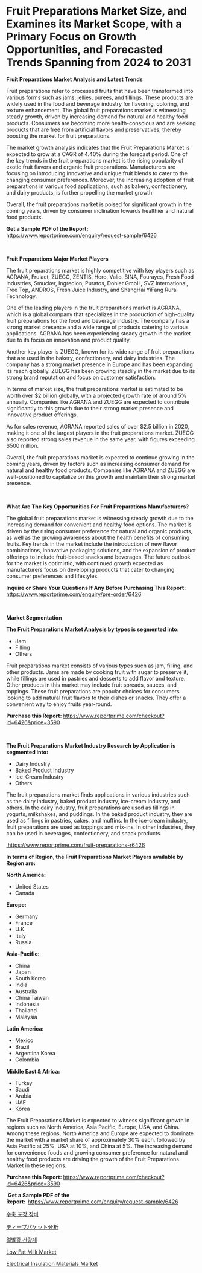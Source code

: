 <p><h1>Fruit Preparations Market Size, and Examines its Market Scope, with a Primary Focus on Growth Opportunities, and Forecasted Trends Spanning from 2024 to 2031</h1></p><p><strong>Fruit Preparations Market Analysis and Latest Trends</strong></p>
<p><p>Fruit preparations refer to processed fruits that have been transformed into various forms such as jams, jellies, purees, and fillings. These products are widely used in the food and beverage industry for flavoring, coloring, and texture enhancement. The global fruit preparations market is witnessing steady growth, driven by increasing demand for natural and healthy food products. Consumers are becoming more health-conscious and are seeking products that are free from artificial flavors and preservatives, thereby boosting the market for fruit preparations.</p><p>The market growth analysis indicates that the Fruit Preparations Market is expected to grow at a CAGR of 4.40% during the forecast period. One of the key trends in the fruit preparations market is the rising popularity of exotic fruit flavors and organic fruit preparations. Manufacturers are focusing on introducing innovative and unique fruit blends to cater to the changing consumer preferences. Moreover, the increasing adoption of fruit preparations in various food applications, such as bakery, confectionery, and dairy products, is further propelling the market growth.</p><p>Overall, the fruit preparations market is poised for significant growth in the coming years, driven by consumer inclination towards healthier and natural food products.</p></p>
<p><strong>Get a Sample PDF of the Report:&nbsp;</strong> <a href="https://www.reportprime.com/enquiry/request-sample/6426">https://www.reportprime.com/enquiry/request-sample/6426</a></p>
<p>&nbsp;</p>
<p><strong>Fruit Preparations Major Market Players</strong></p>
<p><p>The fruit preparations market is highly competitive with key players such as AGRANA, Frulact, ZUEGG, ZENTIS, Hero, Valio, BINA, Fourayes, Fresh Food Industries, Smucker, Ingredion, Puratos, Dohler GmbH, SVZ International, Tree Top, ANDROS, Fresh Juice Industry, and ShangHai YiFang Rural Technology.</p><p>One of the leading players in the fruit preparations market is AGRANA, which is a global company that specializes in the production of high-quality fruit preparations for the food and beverage industry. The company has a strong market presence and a wide range of products catering to various applications. AGRANA has been experiencing steady growth in the market due to its focus on innovation and product quality.</p><p>Another key player is ZUEGG, known for its wide range of fruit preparations that are used in the bakery, confectionery, and dairy industries. The company has a strong market presence in Europe and has been expanding its reach globally. ZUEGG has been growing steadily in the market due to its strong brand reputation and focus on customer satisfaction.</p><p>In terms of market size, the fruit preparations market is estimated to be worth over $2 billion globally, with a projected growth rate of around 5% annually. Companies like AGRANA and ZUEGG are expected to contribute significantly to this growth due to their strong market presence and innovative product offerings.</p><p>As for sales revenue, AGRANA reported sales of over $2.5 billion in 2020, making it one of the largest players in the fruit preparations market. ZUEGG also reported strong sales revenue in the same year, with figures exceeding $500 million.</p><p>Overall, the fruit preparations market is expected to continue growing in the coming years, driven by factors such as increasing consumer demand for natural and healthy food products. Companies like AGRANA and ZUEGG are well-positioned to capitalize on this growth and maintain their strong market presence.</p></p>
<p>&nbsp;</p>
<p><strong>What Are The Key Opportunities For Fruit Preparations Manufacturers?</strong></p>
<p><p>The global fruit preparations market is witnessing steady growth due to the increasing demand for convenient and healthy food options. The market is driven by the rising consumer preference for natural and organic products, as well as the growing awareness about the health benefits of consuming fruits. Key trends in the market include the introduction of new flavor combinations, innovative packaging solutions, and the expansion of product offerings to include fruit-based snacks and beverages. The future outlook for the market is optimistic, with continued growth expected as manufacturers focus on developing products that cater to changing consumer preferences and lifestyles.</p></p>
<p><strong>Inquire or Share Your Questions If Any Before Purchasing This Report:</strong> <a href="https://www.reportprime.com/enquiry/pre-order/6426">https://www.reportprime.com/enquiry/pre-order/6426</a></p>
<p>&nbsp;</p>
<p><strong>Market Segmentation</strong></p>
<p><strong>The Fruit Preparations Market Analysis by types is segmented into:</strong></p>
<p><ul><li>Jam</li><li>Filling</li><li>Others</li></ul></p>
<p><p>Fruit preparations market consists of various types such as jam, filling, and other products. Jams are made by cooking fruit with sugar to preserve it, while fillings are used in pastries and desserts to add flavor and texture. Other products in this market may include fruit spreads, sauces, and toppings. These fruit preparations are popular choices for consumers looking to add natural fruit flavors to their dishes or snacks. They offer a convenient way to enjoy fruits year-round.</p></p>
<p><strong>Purchase this Report:&nbsp;</strong><a href="https://www.reportprime.com/checkout?id=6426&price=3590">https://www.reportprime.com/checkout?id=6426&price=3590</a></p>
<p>&nbsp;</p>
<p><strong>The Fruit Preparations Market Industry Research by Application is segmented into:</strong></p>
<p><ul><li>Dairy Industry</li><li>Baked Product Industry</li><li>Ice-Cream Industry</li><li>Others</li></ul></p>
<p><p>The fruit preparations market finds applications in various industries such as the dairy industry, baked product industry, ice-cream industry, and others. In the dairy industry, fruit preparations are used as fillings in yogurts, milkshakes, and puddings. In the baked product industry, they are used as fillings in pastries, cakes, and muffins. In the ice-cream industry, fruit preparations are used as toppings and mix-ins. In other industries, they can be used in beverages, confectionery, and snack products.</p></p>
<p><a href="https://www.reportprime.com/fruit-preparations-r6426">&nbsp;https://www.reportprime.com/fruit-preparations-r6426</a></p>
<p><strong>In terms of Region, the Fruit Preparations Market Players available by Region are:</strong></p>
<p>
    <p> <strong> North America: </strong>
        <ul>
            <li>United States</li>
            <li>Canada</li>
        </ul>
        </p> 
    <p> <strong> Europe: </strong>
        <ul>
            <li>Germany</li>
            <li>France</li>
            <li>U.K.</li>
            <li>Italy</li>
            <li>Russia</li>
        </ul>
        </p> 
    <p> <strong> Asia-Pacific: </strong>
        <ul>
            <li>China</li>
            <li>Japan</li>
            <li>South Korea</li>
            <li>India</li>
            <li>Australia</li>
            <li>China Taiwan</li>
            <li>Indonesia</li>
            <li>Thailand</li>
            <li>Malaysia</li>
        </ul>
        </p> 
    <p> <strong> Latin America: </strong>
        <ul>
            <li>Mexico</li>
            <li>Brazil</li>
            <li>Argentina Korea</li>
            <li>Colombia</li>
        </ul>
        </p> 
    <p> <strong> Middle East & Africa: </strong>
        <ul>
            <li>Turkey</li>
            <li>Saudi</li>
            <li>Arabia</li>
            <li>UAE</li>
            <li>Korea</li>
        </ul>
    </p>
    </p>
<p><p>The Fruit Preparations Market is expected to witness significant growth in regions such as North America, Asia Pacific, Europe, USA, and China. Among these regions, North America and Europe are expected to dominate the market with a market share of approximately 30% each, followed by Asia Pacific at 25%, USA at 10%, and China at 5%. The increasing demand for convenience foods and growing consumer preference for natural and healthy food products are driving the growth of the Fruit Preparations Market in these regions.</p></p>
<p><strong>Purchase this Report: </strong><a href="https://www.reportprime.com/checkout?id=6426&price=3590">https://www.reportprime.com/checkout?id=6426&price=3590</a></p>
<p>&nbsp;<strong>Get a Sample PDF of the Report:&nbsp;&nbsp;</strong><a href="https://www.reportprime.com/enquiry/request-sample/6426">https://www.reportprime.com/enquiry/request-sample/6426</a></p>
<p><strong></strong></p>
<p><p><a href="https://github.com/bvubpqd5241630/Market-Research-Report-List-1/blob/main/215374117667.md">수축 포장 장비</a></p><p><a href="https://github.com/xemfu2379520/Market-Research-Report-List-1/blob/main/129758218887.md">ディープパケット分析</a></p><p><a href="https://github.com/khytkeqagplkzqvh/Market-Research-Report-List-1/blob/main/232827317668.md">열발광 선량계</a></p><p><a href="https://github.com/cecuraprangm/Market-Research-Report-List-2/blob/main/low-fat-milk-market.md">Low Fat Milk Market</a></p><p><a href="https://issuu.com/reportprime-2/docs/electrical-insulation-materials-market-size-2030.p">Electrical Insulation Materials Market</a></p></p>